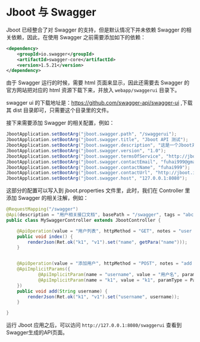 # Jboot 与 Swagger

Jboot 已经整合了对 Swagger 的支持，但是默认情况下并未依赖 Swagger 的相关依赖，因此，在使用 Swagger 之前需要添加如下的依赖：

```xml
<dependency>
    <groupId>io.swagger</groupId>
    <artifactId>swagger-core</artifactId>
    <version>1.5.21</version>
</dependency>
```

由于 Swagger 运行的时候，需要 html 页面来显示，因此还需要去 Swagger 的官方网站把对应的 html 资源下载下来，并放入
`webapp/swaggerui` 目录下。

swagger ui 的下载地址是：https://github.com/swagger-api/swagger-ui ,下载其 dist 目录即可，只需要这个目录里的文件。


接下来需要添加 Swagger 的相关配置，例如：

```java
JbootApplication.setBootArg("jboot.swagger.path", "/swaggerui");
JbootApplication.setBootArg("jboot.swagger.title", "Jboot API 测试");
JbootApplication.setBootArg("jboot.swagger.description", "这是一个Jboot对Swagger支持的测试demo。");
JbootApplication.setBootArg("jboot.swagger.version", "1.0");
JbootApplication.setBootArg("jboot.swagger.termsOfService", "http://jboot.io");
JbootApplication.setBootArg("jboot.swagger.contactEmail", "fuhai999@gmail.com");
JbootApplication.setBootArg("jboot.swagger.contactName", "fuhai999");
JbootApplication.setBootArg("jboot.swagger.contactUrl", "http://jboot.io");
JbootApplication.setBootArg("jboot.swagger.host", "127.0.0.1:8080");
```

这部分的配置可以写入到 jboot.properties 文件里，此时，我们在 Controller 里添加 Swagger 的相关注解，例如：

```java
@RequestMapping("/swagger")
@Api(description = "用户相关接口文档", basePath = "/swagger", tags = "abc")
public class MySwaggerController extends JbootController {

    @ApiOperation(value = "用户列表", httpMethod = "GET", notes = "user list")
    public void index() {
        renderJson(Ret.ok("k1", "v1").set("name", getPara("name")));
    }


    @ApiOperation(value = "添加用户", httpMethod = "POST", notes = "add user")
    @ApiImplicitParams({
            @ApiImplicitParam(name = "username", value = "用户名", paramType = ParamType.FORM, dataType = "string", required = true),
            @ApiImplicitParam(name = "k1", value = "k1", paramType = ParamType.FORM, dataType = "string", required = true),
    })
    public void add(String username) {
        renderJson(Ret.ok("k1", "v1").set("username", username));
    }

}
```

运行 Jboot 应用之后，可以访问 `http://127.0.0.1:8080/swaggerui`  查看到Swagger生成的API页面。